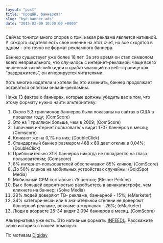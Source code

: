 ```yaml
---
layout: "post"
title: "Прощай, баннерка!"
slug: "bye-banner-ads"
date: "2015-02-09 10:00:00 +0000"
---
```


Сейчас точится много споров о том, какая реклама является нативной. У каждого издателя есть свое мнение на этот счет, но все сходятся в одном - это точно не формат рекламного баннера.

Баннер существует уже более 18 лет. За это время он стал символом всего неправильного, что случилось с интернет-рекламой: чаще всего лишенный какой-либо идеи и срабатывающий на веб-странице как “раздражитель”, он игнорируется читателями.

Хоть многие издатели и хотели бы это изменить, баннер продолжает оставаться оплотом онлайн-рекламны. 

Ниже 13 фактов о баннерах, которые должны  убедить вас в том, что этому формату нужно найти альтернативу: 

1. Около 5,3 триллионов баннеров были показаны на сайтах в США в прошлом году; 
(ComScore)
1. Это на 1 триллион больше, чем в 2009; (ComScore)
1. Типичный интернет пользователь видит 1707 баннеров в месяц; (Comscore)
1. Кликают же на 0,1% из них; (DoubleClick)
1. Стандартный баннер размером 468 x 60 дает отклик в 0,04%; (DoubleClick)
1. Приблизительно 31% баннеров никогда не попадается на глаза пользователям; (Comscore)
1. 8% интернет-пользователей обеспечивают 85% кликов; (ComScore)
1. До 50% кликов на мобильных устройствах случайны; (GoldSpot Media)
1. Мобильный CPM составляет 75 центов; (Kleiner Perkins)
1. Вы с большей вероятностью разобъетесь в авиакатастрофе, чем кликнете на баннер; (Solve Media)
1. 29% людей доверяют ТВ- рекламе, баннерной - 15%; (eMarketer)
1. 34% категорически или в значительной степени не доверяют баннерной рекламе, рекламе в журналах - 26%; (eMarketer)
1. Люди в возрасте 25-34 видят 2,094 баннеров в месяц. (ComScore)

Альтернатива уже есть. Это нативные форматы [INFEEDL](http://infeedl.com). Расскажите свою историю с нашей помощью.

По мотивам [Digiday](http://digiday.com/publishers/15-alarming-stats-about-banner-ads/)
